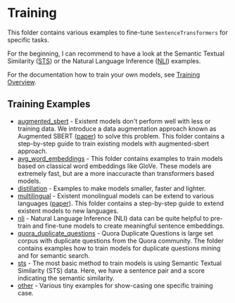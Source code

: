 # Training

This folder contains various examples to fine-tune `SentenceTransformers` for specific tasks.

For the beginning, I can recommend to have a look at the Semantic Textual Similarity ([STS](sts/)) or the Natural Language Inference ([NLI](nli/)) examples. 

For the documentation how to train your own models, see [Training Overview](http://www.sbert.net/docs/training/overview.html).

## Training Examples
- [augmented_sbert](augmented_sbert/) - Existent models don't perform well with less or training data. We introduce a data augmentation approach known as Augmented SBERT ([paper]()) to solve this problem. This folder contains a step-by-step guide to train existing models with augmented-sbert approach.
- [avg_word_embeddings](avg_word_embeddings/) - This folder contains examples to train models based on classical word embeddings like GloVe. These models are extremely fast, but are a more inaccuracte than transformers based models.
- [distillation](distillation/) - Examples to make models smaller, faster and lighter.
- [multilingual](multilingual/) - Existent monolingual models can be extend to various languages ([paper](https://arxiv.org/abs/2004.09813)). This folder contains a step-by-step guide to extend existent models to new languages. 
- [nli](nli/) - Natural Language Inference (NLI) data can be quite helpful to pre-train and fine-tune models to create meaningful sentence embeddings.
- [quora_duplicate_questions](quora_duplicate_questions/) - Quora Duplicate Questions is large set corpus with duplicate questions from the Quora community. The folder contains examples how to train models for duplicate questions mining and for semantic search.
- [sts](sts/) - The most basic method to train models is using Semantic Textual Similarity (STS) data. Here, we have a sentence pair and a score indicating the semantic similarity.
- [other](other/) - Various tiny examples for show-casing one specific training case.

